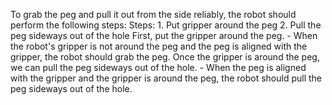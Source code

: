 To grab the peg and pull it out from the side reliably, the robot should perform the following steps:
    Steps:  1. Put gripper around the peg  2. Pull the peg sideways out of the hole
    First, put the gripper around the peg.
    - When the robot's gripper is not around the peg and the peg is aligned with the gripper, the robot should grab the peg.
    Once the gripper is around the peg, we can pull the peg sideways out of the hole.
    - When the peg is aligned with the gripper and the gripper is around the peg, the robot should pull the peg sideways out of the hole.